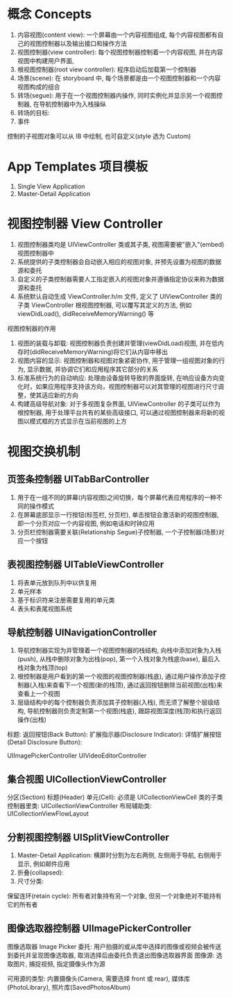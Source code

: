 # 概念 Concepts

1. 内容视图(content view): 一个屏幕由一个内容视图组成, 每个内容视图都有自己的视图控制器以及输出接口和操作方法
2. 视图控制器(view controller): 每个视图控制器控制着一个内容视图, 并在内容视图中构建用户界面, 
3. 根视图控制器(root view controller): 程序启动后加载第一个控制器
4. 场景(scene): 在 storyboard 中, 每个场景都是由一个视图控制器和一个内容视图构成的组合
5. 转场(segue): 用于在一个视图控制器内操作, 同时实例化并显示另一个视图控制器, 在导航控制器中为入栈操纵
6. 转场的目标:
7. 事件

控制的子视图对象可以从 IB 中绘制, 也可自定义(style 选为 Custom)

# App Templates 项目模板

1. Single View Application
2. Master-Detail Application

# 视图控制器 View Controller

1. 视图控制器类均是 UIViewController 类或其子类, 视图需要被"嵌入"(embed)视图控制器中
2. 系统提供的子类控制器会自动嵌入相应的视图对象, 并预先设置为视图的数据源和委托
3. 自定义的子类控制器需要人工指定嵌入的视图对象并遵循指定协议来称为数据源和委托
4. 系统默认自动生成 ViewController.h/m 文件, 定义了 UIViewController 类的子类 ViewController 根视图控制器, 可以覆写其定义的方法, 例如 viewDidLoad(), didReceiveMemoryWarning() 等

视图控制器的作用

1. 视图的装载与卸载: 视图控制器负责创建并管理(viewDidLoad)视图, 并在低内存时(didReceiveMemoryWarning)将它们从内容中移出
2. 视图内容的显示: 视图控制器和视图对象紧密协作, 用于管理一组视图对象的行为, 显示数据, 并协调它们和应用程序其它部分的关系
3. 标准系统行为的自动响应: 处理由设备旋转导致的界面旋转, 在响应设备方向变化时，如果应用程序支持该方向，视图控制器可以对其管理的视图进行尺寸调整，使其适应新的方向
4. 构建高级导航对象: 对于多视图复杂界面, UIViewController 的子类可以作为根控制器, 用于处理平台共有的某些高级接口, 可以通过视图控制器来将新的视图以模式框的方式显示在当前视图的上方

# 视图交换机制

## 页签条控制器 UITabBarController

1. 用于在一组不同的屏幕(内容视图)之间切换，每个屏幕代表应用程序的一种不同的操作模式
2. 在屏幕底部显示一行按钮(标签栏, 分页栏), 单击按钮会激活新的视图控制器, 即一个分页对应一个内容视图, 例如电话和时钟应用
3. 分页栏控制器需要关联(Relationship Segue)子控制器, 一个子控制器(场景)对应一个按钮

## 表视图控制器 UITableViewController

1. 将表单元放到队列中以供复用
2. 单元样本
3. 基于标识符来注册需要复用的单元类
4. 表头和表尾视图系统

## 导航控制器 UINavigationController

1. 导航控制器实现为并管理着一个视图控制器的栈结构, 向栈中添加对象为入栈(push), 从栈中删除对象为出栈(pop), 第一个入栈对象为栈底(base), 最后入栈对象为栈顶(top)
2. 根控制器是用户看到的第一个视图的视图控制器(栈底), 通过用户操作添加子控制器(入栈)来查看下一个视图(新的栈顶), 通过返回按钮删除当前视图(出栈)来查看上一个视图
3. 层级结构中的每个控制器负责添加其子控制器(入栈), 而无须了解整个层级结构, 导航控制器则负责定制第一个视图(栈底), 跟踪视图深度(栈顶)和执行返回操作(出栈)

标题:
返回按钮(Back Button): 
扩展指示器(Disclosure Indicator): 
详情扩展按钮(Detail Disclosure Button):

UIImagePickerController
UIVideoEditorController

## 集合视图 UICollectionViewController

分区(Section)
标题(Header)
单元(Cell): 必须是 UICollectionViewCell 类的子类
控制器里类: UICollectionViewController
布局辅助类: UICollectionViewFlowLayout

## 分割视图控制器 UISplitViewController

1. Master-Detail Application: 横屏时分割为左右两侧, 左侧用于导航, 右侧用于显示, 例如邮件应用
2. 折叠(collapsed): 
3. 尺寸分类: 

保留连环(retain cycle): 所有者对象持有另一个对象, 但另一个对象绝对不能持有它的所有者

## 图像选取器控制器 UIImagePickerController

图像选取器 Image Picker
委托: 用户拍摄的或从库中选择的图像或视频会被传送到委托并呈现图像选取器, 取消选择后由委托负责退出图像选取器界面
图像源: 选取图片, 捕捉视频, 指定摄像头作为源

可用源的类型: 内置摄像头(Camera, 需要选择 front 或 rear), 媒体库(PhotoLibrary), 照片库(SavedPhotosAlbum)

